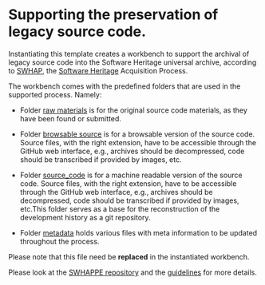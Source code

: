 # Supporting the preservation of legacy source code.

Instantiating this template creates a workbench to support the archival of legacy source code into the Software Heritage universal archive, according to [SWHAP](https://www.softwareheritage.org/swhap/), the [Software Heritage](https://www.softwareheritage.org/) Acquisition Process.

The workbench comes with the predefined folders that are used in the supported process. Namely:

- Folder [raw materials](./raw_materials) is for the original source code materials, as they have been found or submitted.

- Folder [browsable source](./browsable_source) is for a browsable version of the source code. Source files, with the right extension, have to be accessible through the GitHub web interface, e.g., archives should be decompressed, code should be transcribed if provided by images, etc.

- Folder [source_code](./source) is for a machine readable version of the source code. Source files, with the right extension, have to be accessible through the GitHub web interface, e.g., archives should be decompressed, code should be transcribed if provided by images, etc.This folder serves as a base for the reconstruction of the development history as a git repository.

- Folder [metadata](/.metadata) holds various files with meta information to be updated throughout the process. 


Please note that this file need be **replaced** in the instantiated workbench.

Please look at the [SWHAPPE repository](https://github.com/Unipisa/SWHAPPE/blob/master/README.md) and the [guidelines](https://github.com/SoftwareHeritage/swhapguide/blob/master/SWHAP%40Pisa.pdf)  for more details. 

